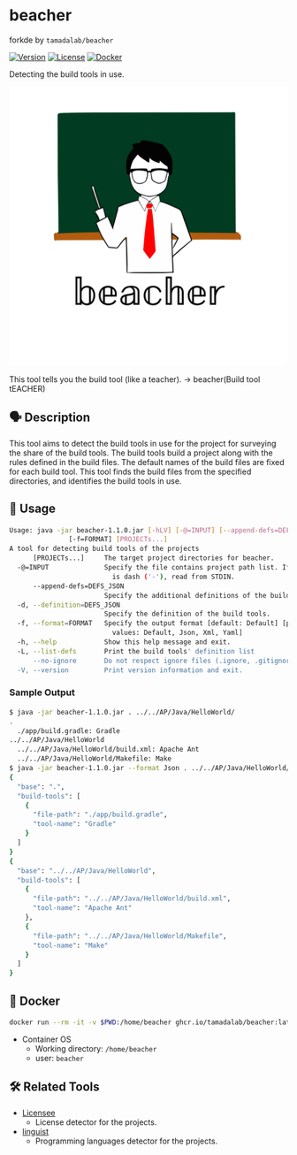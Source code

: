 # beacher

forkde by `tamadalab/beacher`

[![Version](https://img.shields.io/badge/Version-v1.1.0-green)](https://github.com/tamadalab/beacher/releases/tag/v0.5.0)
[![License](https://img.shields.io/badge/License-Apache2.0-green)](https://github.com/tamadalablab/beacher/blob/main/LICENSE)
[![Docker](https://img.shields.io/badge/Docker-v1.1.0-green?logo=docker)](https://github.com/tamadalab/beacher/pkgs/container/beacher/)

Detecting the build tools in use.

![beacher_logo](https://github.com/tamadalab/beacher/blob/main/images/logo.svg)

This tool tells you the build tool (like a teacher). -> beacher(Build tool tEACHER)

## :speaking_head: Description

This tool aims to detect the build tools in use for the project for surveying the share of the build tools.
The build tools build a project along with the rules defined in the build files.
The default names of the build files are fixed for each build tool.
This tool finds the build files from the specified directories, and identifies the build tools in use.

## :runner: Usage

```sh
Usage: java -jar beacher-1.1.0.jar [-hLV] [-@=INPUT] [--append-defs=DEFS_JSON] [-d=DEFS_JSON]
               [-f=FORMAT] [PROJECTs...]
A tool for detecting build tools of the projects
      [PROJECTs...]     The target project directories for beacher.
  -@=INPUT              Specify the file contains project path list. If INPUT
                          is dash ('-'), read from STDIN.
      --append-defs=DEFS_JSON
                        Specify the additional definitions of the build tools.
  -d, --definition=DEFS_JSON
                        Specify the definition of the build tools.
  -f, --format=FORMAT   Specify the output format [default: Default] [possible
                          values: Default, Json, Xml, Yaml]
  -h, --help            Show this help message and exit.
  -L, --list-defs       Print the build tools' definition list
      --no-ignore       Do not respect ignore files (.ignore, .gitignore, etc.)
  -V, --version         Print version information and exit.
```

### Sample Output

```sh
$ java -jar beacher-1.1.0.jar . ../../AP/Java/HelloWorld/
.
  ./app/build.gradle: Gradle
../../AP/Java/HelloWorld
  ../../AP/Java/HelloWorld/build.xml: Apache Ant
  ../../AP/Java/HelloWorld/Makefile: Make
$ java -jar beacher-1.1.0.jar --format Json . ../../AP/Java/HelloWorld/ | jq .
{
  "base": ".",
  "build-tools": [
    {
      "file-path": "./app/build.gradle",
      "tool-name": "Gradle"
    }
  ]
}
{
  "base": "../../AP/Java/HelloWorld",
  "build-tools": [
    {
      "file-path": "../../AP/Java/HelloWorld/build.xml",
      "tool-name": "Apache Ant"
    },
    {
      "file-path": "../../AP/Java/HelloWorld/Makefile",
      "tool-name": "Make"
    }
  ]
}
```

## :whale: Docker

```sh
docker run --rm -it -v $PWD:/home/beacher ghcr.io/tamadalab/beacher:latest .
```

* Container OS
  * Working directory: `/home/beacher`
  * user: `beacher`

## :hammer_and_wrench: Related Tools

* [Licensee](https://github.com/licensee/licensee)
  * License detector for the projects.
* [linguist](https://github.com/github/linguist)
  * Programming languages detector for the projects.
